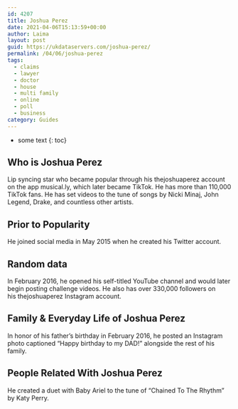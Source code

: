 ```yaml
---
id: 4207
title: Joshua Perez
date: 2021-04-06T15:13:59+00:00
author: Laima
layout: post
guid: https://ukdataservers.com/joshua-perez/
permalink: /04/06/joshua-perez
tags:
  - claims
  - lawyer
  - doctor
  - house
  - multi family
  - online
  - poll
  - business
category: Guides
---
```


* some text
{: toc}


## Who is Joshua Perez
                  
                  
                  
Lip syncing star who became popular through his thejoshuaperez account on the app musical.ly, which later became TikTok. He has more than 110,000 TikTok fans. He has set videos to the tune of songs by Nicki Minaj, John Legend, Drake, and countless other artists. 
                  
              
            
              
            
                
                
                
## Prior to Popularity
                  
                  
                  
He joined social media in May 2015 when he created his Twitter account.
                  
              
            
              
            
                
                
                
## Random data
                  
                  
                  
In February 2016, he opened his self-titled YouTube channel and would later begin posting challenge videos. He also has over 330,000 followers on his thejoshuaperez Instagram account.
                  
              
            
              
            
                
                
                
## Family & Everyday Life of Joshua Perez
                  
                  
                  
In honor of his father&#8217;s birthday in February 2016, he posted an Instagram photo captioned &#8220;Happy birthday to my DAD!&#8221; alongside the rest of his family. 
                  
              
            
              
            
                
                
                
## People Related With Joshua Perez
                  
                  
                  
He created a duet with Baby Ariel to the tune of &#8220;Chained To The Rhythm&#8221; by Katy Perry. 
                  
              
            
              
            
                
              
            
              
              
            
            
              
            
          
          
          